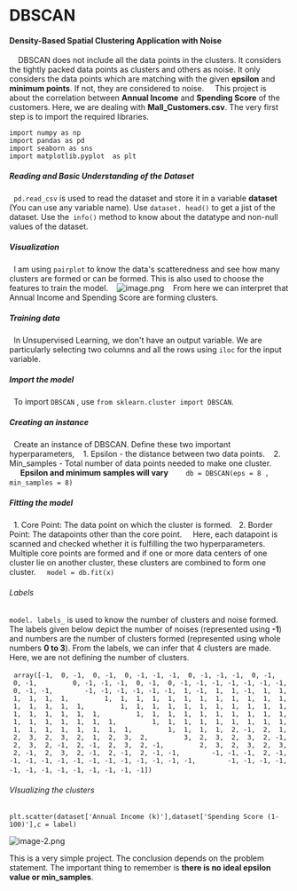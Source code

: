 # DBSCAN

#### Density-Based Spatial Clustering Application with Noise
  
  DBSCAN does not include all the data points in the clusters. It considers the tightly packed data points as clusters and others as noise. It only considers the data points which are matching with the given **epsilon** and **minimum points**. If not, they are considered to noise. 
  
  This project is about the correlation between **Annual Income** and **Spending Score** of the customers. Here, we are dealing with **Mall_Customers.csv**. The very first step is to import the required libraries.
  <br>
  
`import numpy as np`
<br>
`import pandas as pd`
<br>
`import seaborn as sns`
<br>
`import matplotlib.pyplot  as plt`
<br>

##### Reading and Basic Understanding of the Dataset

  `pd.read_csv` is used to read the dataset and store it in a variable **dataset** (You can use any variable name). Use `dataset. head()` to get a jist of the dataset. Use the` info()` method to know about the datatype and non-null values of the dataset.
  
##### Visualization

  I am using `pairplot` to know the data's scatteredness and see how many clusters are formed or can be formed. This is also used to choose the features to train the model.
  
 ![image.png](attachment:image.png)
 
 From here we can interpret that Annual Income and Spending Score are forming clusters.
 
##### Training data

  In Unsupervised Learning, we don't have an output variable. We are particularly selecting two columns and all the rows using `iloc` for the input variable.
  
##### Import the model

  To import `DBSCAN` , use `from sklearn.cluster import DBSCAN`.
  
##### Creating an instance

  Create an instance of DBSCAN. Define these two important hyperparameters,
   1. Epsilon - the distance between two data points.
   2. Min_samples - Total number of data points needed to make one cluster.
   
       **Epsilon and minimum samples will vary**
   
   `db = DBSCAN(eps = 8 , min_samples = 8)`
   
##### Fitting the model

  1. Core Point: The data point on which the cluster is formed.
  2. Border Point: The datapoints other than the core point.
  
  Here, each datapoint is scanned and checked whether it is fulfilling the two hyperparameters. Multiple core points are formed and if one or more data centers of one cluster lie on another cluster, these clusters are combined to form one cluster.
  
  `model = db.fit(x)`
  
###### Labels

`model. labels_` is used to know the number of clusters and noise formed. The labels given below depict the number of noises (represented using **-1**) and numbers are the number of clusters formed (represented using whole numbers **0 to 3**). From the labels, we can infer that 4 clusters are made. Here, we are not defining the number of clusters.
          

  `array([-1,  0, -1,  0, -1,  0, -1, -1, -1,  0, -1, -1, -1,  0, -1,  0, -1,
        0, -1, -1, -1,  0, -1,  0, -1, -1, -1, -1, -1, -1, -1,  0, -1, -1,
       -1, -1, -1, -1, -1, -1,  1, -1,  1,  1, -1,  1,  1,  1,  1,  1,  1,
        1,  1,  1,  1,  1,  1,  1,  1,  1,  1,  1,  1,  1,  1,  1,  1,  1,
        1,  1,  1,  1,  1,  1,  1,  1,  1,  1,  1,  1,  1,  1,  1,  1,  1,
        1,  1,  1,  1,  1,  1,  1,  1,  1,  1,  1,  1,  1,  1,  1,  1,  1,
        1,  1,  1,  1,  1,  1,  1,  1,  1,  1,  1,  1,  1,  1,  1,  1,  1,
        1,  1,  1,  1,  2, -1,  2,  1,  2,  3,  2,  3,  2,  1,  2,  3,  2,
        3,  2,  3,  2,  3,  2, -1,  2,  3,  2, -1,  2, -1,  2,  3,  2, -1,
        2,  3,  2,  3,  2,  3,  2, -1,  2,  3,  2, -1,  2, -1,  2, -1, -1,
       -1, -1, -1,  2, -1, -1, -1, -1, -1, -1, -1, -1, -1, -1, -1, -1, -1,
       -1, -1, -1, -1, -1, -1, -1, -1, -1, -1, -1, -1, -1])`
       
###### VIsualizing the clusters

`plt.scatter(dataset['Annual Income (k)'],dataset['Spending Score (1-100)'],c = label)`

![image-2.png](attachment:image-2.png)


This is a very simple project. The conclusion depends on the problem statement. The important thing to remember is **there is no ideal epsilon value or min_samples**.
